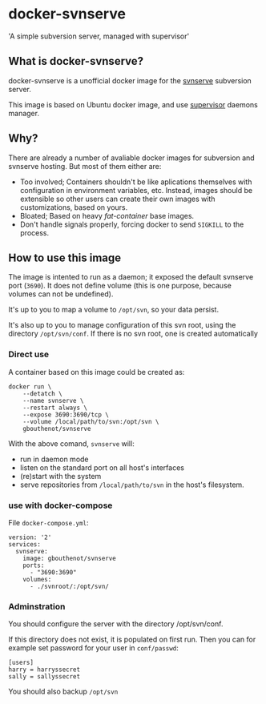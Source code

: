 # docker-svnserve
'A simple subversion server, managed with supervisor'

## What is docker-svnserve?

docker-svnserve is a unofficial docker image for the [svnserve][1] subversion server.

This image is based on Ubuntu docker image, and use [supervisor][2] daemons manager.

## Why?

There are already a number of avaliable docker images for subversion and svnserve hosting. But most of them either are:

- Too involved; Containers shouldn't be like aplications themselves with configuration in environment variables, etc. Instead, images should be extensible so other users can create their own images with customizations, based on yours.
- Bloated; Based on heavy *fat-container* base images.
- Don't handle signals properly, forcing docker to send `SIGKILL` to the process.

## How to use this image

The image is intented to run as a daemon; it exposed the default svnserve port (`3690`). It does not define volume (this is one purpose, because volumes can not be undefined).

It's up to you to map a volume to ```/opt/svn```, so your data persist.

It's also up to you to manage configuration of this svn root, using the directory ```/opt/svn/conf```. If there is no svn root, one is created automatically

### Direct use
A container based on this image could be created as:

```
docker run \
    --detatch \
    --name svnserve \
    --restart always \
    --expose 3690:3690/tcp \
    --volume /local/path/to/svn:/opt/svn \
    gbouthenot/svnserve
```

With the above comand, `svnserve` will:
- run in daemon mode
- listen on the standard port on all host's interfaces
- (re)start with the system 
- serve repositories from `/local/path/to/svn` in the host's filesystem.

### use with docker-compose
File ```docker-compose.yml```:
```
version: '2'
services:
  svnserve:
    image: gbouthenot/svnserve
    ports:
      - "3690:3690"
    volumes:
      - ./svnroot/:/opt/svn/
```


### Adminstration

You should configure the server with the directory /opt/svn/conf.

If this directory does not exist, it is populated on first run. Then you can for example set password for your user in ```conf/passwd```:
```
[users]
harry = harryssecret
sally = sallyssecret
```

You should also backup ```/opt/svn```

[1]: https://subversion.apache.org/
[2]: http://supervisord.org/
